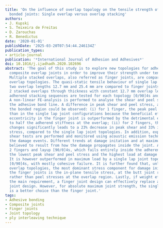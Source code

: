 ```yaml
---
title: 'On the influence of overlap topology on the tensile strength of composite
  bonded joints: Single overlap versus overlap stacking'
authors:
- J. Kupski
- S. Teixeira de Freitas
- D. Zarouchas
- R. Benedictus
date: '2020-01-01'
publishDate: '2025-03-20T07:54:44.246134Z'
publication_types:
- article-journal
publication: '*International Journal of Adhesion and Adhesives*'
doi: 10.1016/j.ijadhadh.2020.102696
abstract: 'The goal of this study is to explore new topologies for adhesively bonded
  composite overlap joints in order to improve their strength under tensile loading.
  Multiple stacked overlaps, also referred as finger joints, are compared with single
  overlap topologies. The quasi-static tensile behaviour of single lap joints with
  two overlap lengths 12.7 mm and 25.4 mm are compared to finger joints with 1 and
  2 stacked overlaps through thickness with constant 12.7 mm overlap length. Two composite
  adherend stacking sequences are tested for each topology [0/90]4s and [90/0]4s.
  A non-linear FE-analysis is performed to analyse the shear and peel stresses along
  the adhesive bond line. A difference in peak shear and peel stress, at the tip of
  the bonded region could be observed: (i) for 1 finger, the peak peel stress is higher
  than in the single lap joint configurations because the beneficial effect of avoiding
  eccentricity in the finger joint is outperformed by the detrimental effect of reducing
  to half the adherend stiffness at the overlap; (ii) for 2 fingers, the stress field
  changes significantly leads to a 23% decrease in peak shear and 33% in peak peel
  stress, compared to the single lap joint topologies. In addition, experimental lap
  shear tests are performed and monitored using acoustic emission technique, to follow
  the damage events. Different trends at damage initation and at maximum load are
  believed to result from how the damage propagates inside the joint. A topology with
  2 fingers and layup [90/0]4s, which fails entirely inside the adherend, provides
  the lowest peak shear and peel stress and the highest load at damage initiation.
  It is however outperformed in maximum load by a single lap joint topology with layup
  [0/90]4s, with mostly cohesive failure. It is further found that, unlike in single
  overlap topologies, the most dominant stress component for damage initiation inside
  the finger joints is the in-plane tensile stress, at the butt joint resin pockets,
  rather than peel stresses at the overlap region. Lastly, if weight efficiency is
  the main requirement, a finger joint design can effectively replace a single overlap
  joint design. However, for absolute maximum joint strength, the single overlap joint
  is a better choice than the finger joint.'
tags:
- Adhesive bonding
- Composite joints
- Finger joints
- Joint topology
- ply interleaving technique
---
```

